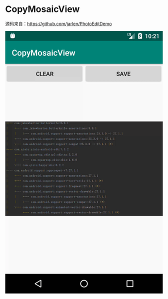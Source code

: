 # CopyMosaicView


源码来自：https://github.com/jarlen/PhotoEditDemo

![image](https://github.com/ngLiaXL/CopyMosaicView/blob/master/record.gif)
